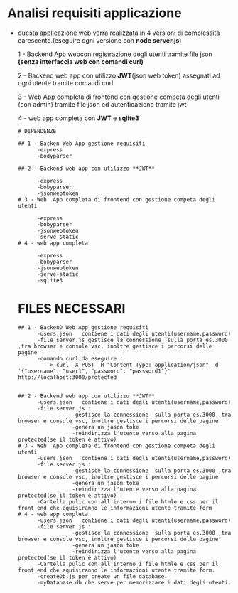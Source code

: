 # Analisi requisiti applicazione
- questa applicazione web verra realizzata in 4 versioni di complessità carescente.(eseguire ogni versione con **node server.js**)
   
   1 - Backend App webcon registrazione degli utenti tramite file json **(senza interfaccia web con comandi curl)**
   
   2 - Backend web app con utilizzo **JWT**(json web token) assegnati ad ogni utente tramite comandi curl
   
   3 - Web  App completa di frontend con gestione competa degli utenti (con admin) tramite file json ed autenticazione tramite jwt
   
   4 - web app completa con **JWT** e **sqlite3** 

      # DIPENDENZE  

      ## 1 - Backen Web App gestione requisiti
            -express
            -bodyparser

      ## 2 - Backend web app con utilizzo **JWT**

            -express
            -bobyparser
            -jsonwebtoken
      # 3 - Web  App completa di frontend con gestione competa degli utenti

            -express
            -bobyparser
            -jsonwebtoken
            -serve-static
      # 4 - web app completa      

            -express
            -bobyparser
            -jsonwebtoken
            -serve-static
            -sqlite3

     # FILES NECESSARI    
      ## 1 - BackenD Web App gestione requisiti
            -users.json   contiene i dati degli utenti(username,password)
            -file server.js gestisce la connessione  sulla porta es.3000 ,tra browser e console vsc, inoltre gestisce i percorsi delle pagine
            -comando curl da eseguire : 
                > curl -X POST -H "Content-Type: application/json" -d '{"username": "user1", "password": "password1"}' http://localhost:3000/protected


      ## 2 - Backend web app con utilizzo **JWT**
            -users.json   contiene i dati degli utenti(username,password)
            -file server.js :
                       -gestisce la connessione  sulla porta es.3000 ,tra browser e console vsc, inoltre gestisce i percorsi delle pagine
                       -genera un jason toke
                       -reindirizza l'utente verso alla pagina protected(se il token è attivo)   
      # 3 - Web  App completa di frontend con gestione competa degli utenti
            -users.json   contiene i dati degli utenti(username,password)
            -file server.js :
                       -gestisce la connessione  sulla porta es.3000 ,tra browser e console vsc, inoltre gestisce i percorsi delle pagine
                       -genera un jason toke
                       -reindirizza l'utente verso alla pagina protected(se il token è attivo)   
            -Cartella pulic con all'interno i file htmle e css per il front end che aquisiranno le informazioni utente tramite form         
      # 4 - web app completa      
            -users.json   contiene i dati degli utenti(username,password)
            -file server.js :
                       -gestisce la connessione  sulla porta es.3000 ,tra browser e console vsc, inoltre gestisce i percorsi delle pagine
                       -genera un jason toke
                       -reindirizza l'utente verso alla pagina protected(se il token è attivo)   
            -Cartella pulic con all'interno i file htmle e css per il front end che aquisiranno le informazioni utente tramite form.   
            -createDb.js per create un file database.
            -myDatabase.db che serve per memorizzare i dati degli utenti.